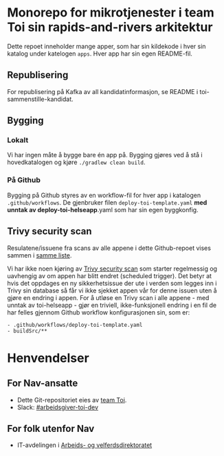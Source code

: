 # Monorepo for mikrotjenester i team Toi sin rapids-and-rivers arkitektur

Dette repoet inneholder mange apper, som har sin kildekode i hver sin katalog under katelogen `apps`. Hver app har sin egen README-fil.

## Republisering
For republisering på Kafka av all kandidatinformasjon, se README i toi-sammenstille-kandidat. 

## Bygging

### Lokalt
Vi har ingen måte å bygge bare én app på. Bygging gjøres ved å stå i hovedkatalogen og kjøre `./gradlew clean build`.

### På Github
Bygging på Github styres av en workflow-fil for hver app i katalogen `.github/workflows`. De gjenbruker filen `deploy-toi-template.yaml` **med unntak av deploy-toi-helseapp**.yaml som har sin egen byggkonfig.

## Trivy security scan
Resulatene/issuene fra scans av alle appene i dette Github-repoet vises sammen i [samme liste](https://github.com/navikt/toi-rapids-and-rivers/security/code-scanning).

Vi har ikke noen kjøring av [Trivy security scan](https://sikkerhet.nav.no/docs/verktoy/trivy) som starter regelmessig og uavhengig av om appen har blitt endret (scheduled trigger). Det betyr at hvis det oppdages en ny sikkerhetsissue der ute i verden som legges inn i Trivy sin database så får vi ikke sjekket appen vår for denne issuen uten å gjøre en endring i appen. For å utløse en Trivy scan i alle appene - med unntak av toi-helseapp - gjør en triviell, ikke-funksjonell endring i en fil de har felles gjennom Github workflow konfigurasjonen sin, som er:
```
- .github/workflows/deploy-toi-template.yaml
- buildSrc/**
```

# Henvendelser

## For Nav-ansatte
* Dette Git-repositoriet eies av [team Toi](https://teamkatalog.nav.no/team/76f378c5-eb35-42db-9f4d-0e8197be0131).
* Slack: [#arbeidsgiver-toi-dev](https://nav-it.slack.com/archives/C02HTU8DBSR)

## For folk utenfor Nav
* IT-avdelingen i [Arbeids- og velferdsdirektoratet](https://www.nav.no/no/NAV+og+samfunn/Kontakt+NAV/Relatert+informasjon/arbeids-og-velferdsdirektoratet-kontorinformasjon)
